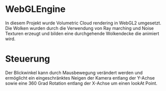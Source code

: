 # WebGLEngine

In diesem Projekt wurde Volumetric Cloud rendering in WebGL2 umgesetzt. 
Die Wolken wurden durch die Verwendung von Ray marching und Noise Texturen erzeugt und bilden eine durchgehende Wolkendecke die animiert wird.

# Steuerung 

Der Blickwinkel kann durch Mausbewegung verändert werden und ermöglicht ein eingeschränktes Neigen der Kamera entlang der Y-Achse sowie eine 360 Grad Rotation entlang der X-Achse um einen lookAt Point.

 